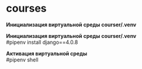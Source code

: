 # courses

**Инициализация виртуальной среды courser/\.venv**

**Инициализация виртуальной среды courser/\.venv**\
#pipenv install django==4.0.8

**Активация виртуальной среды**\
#pipenv shell